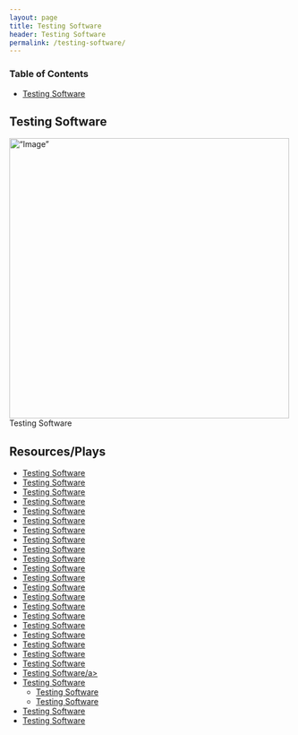 ```yaml
---
layout: page
title: Testing Software
header: Testing Software
permalink: /testing-software/
---
```

<div class="row">
 <div class="col-md-3">
    <div class="toc">
    <h3>Table of Contents</h3>
    <ul>
    <li><a href=“#testingsoftware”>Testing Software</a></li>
    </ul>
    </div> 
  </div>
  
<div class="col-md-6">
<h2 class=“testingsoftware” id="testingsoftware>Testing Software</h2>
<ul>
    <li>Examples</li>
    <ul>
    <li></li>
      <ul>
      <li></li>
      <li></li>
      <li></li>
      </ul>
    </ul>
</ul>
      
  <h2 class="testingsoftware" id="testingsoftware">Testing Software</h2>
  <img src="../images/StrategicObjectives2x2.png" alt=“Image” width="500"/>Testing Software

</div>

<div class="col-md-3">
<div class="sideLinks">
    <h2>Resources/Plays</h2>
    <ul>
    <li><a href="{{ site.baseurl }}/testing-software">Testing Software</a></li>
    <li><a href="{{ site.baseurl }}/testing-software">Testing Software</a></li>
    <li><a href="{{ site.baseurl }}/testing-software">Testing Software</a></li>
    <li><a href="{{ site.baseurl }}/testing-software">Testing Software</a></li>
    <li><a href="{{ site.baseurl }}/testing-software">Testing Software</a></li>
    <li><a href="{{ site.baseurl }}/testing-software">Testing Software</a></li>
    <li><a href="{{ site.baseurl }}/testing-software">Testing Software</a></li>
    <li><a href="{{ site.baseurl }}/testing-software">Testing Software</a></li>
    <li><a href="{{ site.baseurl }}/testing-software">Testing Software</a></li>
    <li><a href="{{ site.baseurl }}/testing-software">Testing Software</a></li>
    <li><a href="{{ site.baseurl }}/testing-software">Testing Software</a></li>
    <li><a href="{{ site.baseurl }}/testing-software">Testing Software</a></li>
    <li><a href="{{ site.baseurl }}/testing-software">Testing Software</a></li>
    <li><a href="{{ site.baseurl }}/testing-software">Testing Software</a></li>
    <li><a href="{{ site.baseurl }}/testing-software">Testing Software</a></li>
    <li><a href="{{ site.baseurl }}/testing-software">Testing Software</a></li>
    <li><a href="{{ site.baseurl }}/testing-software">Testing Software</a></li>
    <li><a href="{{ site.baseurl }}/testing-software">Testing Software</a></li>
    <li><a href="{{ site.baseurl }}/testing-software">Testing Software</a></li>
    <li><a href="{{ site.baseurl }}/testing-software">Testing Software</a></li>
    <li><a href="{{ site.baseurl }}/testing-software">Testing Software</a></li>
    <li><a href="{{ site.baseurl }}/testing-software">Testing Software/a></li>
    <li><a href="{{ site.baseurl }}/testing-software">Testing Software</a>
      <ul>
        <li><a href="{{ site.baseurl }}/testing-software">Testing Software</a></li>
        <li><a href="{{ site.baseurl }}/testing-software">Testing Software</a></li>
      </li>
      </ul>
    <li><a href="{{ site.baseurl }}/testing-software">Testing Software</a></li>
    <li><a href="{{ site.baseurl }}/testing-software">Testing Software</a></li>
    </ul>
    </div>
</div>
 
</div>
